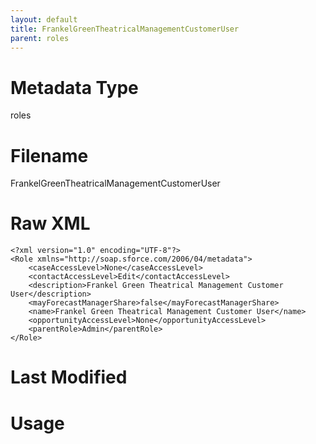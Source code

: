```yaml
---
layout: default
title: FrankelGreenTheatricalManagementCustomerUser
parent: roles
---
```

# Metadata Type
roles


# Filename 
FrankelGreenTheatricalManagementCustomerUser


# Raw XML
```
<?xml version="1.0" encoding="UTF-8"?>
<Role xmlns="http://soap.sforce.com/2006/04/metadata">
    <caseAccessLevel>None</caseAccessLevel>
    <contactAccessLevel>Edit</contactAccessLevel>
    <description>Frankel Green Theatrical Management Customer User</description>
    <mayForecastManagerShare>false</mayForecastManagerShare>
    <name>Frankel Green Theatrical Management Customer User</name>
    <opportunityAccessLevel>None</opportunityAccessLevel>
    <parentRole>Admin</parentRole>
</Role>
```


# Last Modified


# Usage
